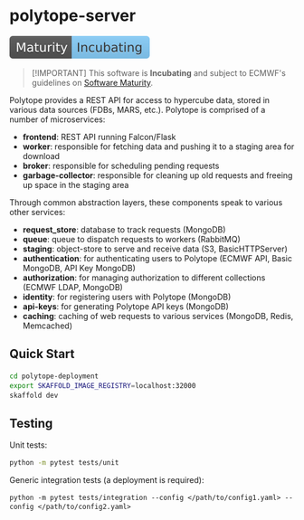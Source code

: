 # polytope-server

[![Static Badge](https://github.com/ecmwf/codex/raw/refs/heads/main/Project%20Maturity/incubating_badge.svg)](https://github.com/ecmwf/codex/raw/refs/heads/main/Project%20Maturity)


> \[!IMPORTANT\]
> This software is **Incubating** and subject to ECMWF's guidelines on [Software Maturity](https://github.com/ecmwf/codex/raw/refs/heads/main/Project%20Maturity).

<!-- :warning: This project is BETA and will be experimental for the forseable future. Interfaces and functionality are likely to change, and the project itself may be scrapped. DO NOT use this software in any project/software that is operational. -->

Polytope provides a REST API for access to hypercube data, stored in various data sources (FDBs, MARS, etc.). Polytope is comprised of a number of microservices:

* **frontend**: REST API running Falcon/Flask
* **worker**: responsible for fetching data and pushing it to a staging area for download
* **broker**: responsible for scheduling pending requests
* **garbage-collector**: responsible for cleaning up old requests and freeing up space in the staging area

Through common abstraction layers, these components speak to various other services:

* **request_store**: database to track requests (MongoDB)
* **queue**: queue to dispatch requests to workers (RabbitMQ)
* **staging**: object-store to serve and receive data (S3, BasicHTTPServer)
* **authentication**: for authenticating users to Polytope (ECMWF API, Basic MongoDB, API Key MongoDB)
* **authorization**: for managing authorization to different collections (ECMWF LDAP, MongoDB)
* **identity**: for registering users with Polytope (MongoDB)
* **api-keys**: for generating Polytope API keys (MongoDB)
* **caching**: caching of web requests to various services (MongoDB, Redis, Memcached)

## Quick Start

```bash
cd polytope-deployment
export SKAFFOLD_IMAGE_REGISTRY=localhost:32000
skaffold dev
```

## Testing

Unit tests:
```bash
python -m pytest tests/unit
```

Generic integration tests (a deployment is required):
```
python -m pytest tests/integration --config </path/to/config1.yaml> --config </path/to/config2.yaml>
```
